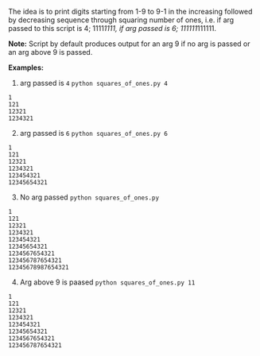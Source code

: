 The idea is to print digits starting from 1-9 to 9-1 in the increasing followed by decreasing sequence through squaring number of ones, i.e. if arg passed to this script is 4; 1111*1111, if arg passed is 6; 111111*111111.

**Note:** Script by default produces output for an arg 9 if no arg is passed or an arg above 9 is passed.

**Examples:**
1. arg passed is `4`
`python squares_of_ones.py 4`
```
1
121
12321
1234321
```
2. arg passed is `6`
`python squares_of_ones.py 6`
```
1
121
12321
1234321
123454321
12345654321
```
3. No arg passed
`python squares_of_ones.py`
```
1
121
12321
1234321
123454321
12345654321
1234567654321
123456787654321
12345678987654321
```
4. Arg above 9 is paased
`python squares_of_ones.py 11`
```
1
121
12321
1234321
123454321
12345654321
1234567654321
123456787654321
```
